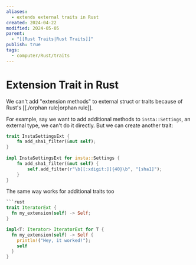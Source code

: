 ```yaml
---
aliases:
  - extends external traits in Rust
created: 2024-04-22
modified: 2024-05-05
parent:
  - "[[Rust Traits|Rust Traits]]"
publish: true
tags:
  - computer/Rust/traits
---
```


# Extension Trait in Rust

We can't add "extension methods" to external struct or traits because of Rust's [[./orphan rule|orphan rule]].

For example, say we want to add additional methods to `insta::Settings`, an external type, we can't do it directly. But we can create another trait:

```rust
trait InstaSettingsExt {  
    fn add_sha1_filter(&mut self);  
}  
  
impl InstaSettingsExt for insta::Settings {  
    fn add_sha1_filter(&mut self) {  
        self.add_filter(r"\b[[:xdigit:]]{40}\b", "[sha1]");  
    }  
}
```

The same way works for additional traits too
```rust
```rust
trait IteratorExt {
  fn my_extension(self) -> Self;
}

impl<T: Iterator> IteratorExt for T {
  fn my_extension(self) -> Self {
    println!("Hey, it worked!");
    self
  }
}
```
```